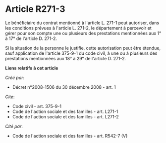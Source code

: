 # Article R271-3

Le bénéficiaire du contrat mentionné à l'article L. 271-1 peut autoriser, dans les conditions prévues à l'article L. 271-2,
le département à percevoir et gérer pour son compte une ou plusieurs des prestations mentionnées aux 1° à 17° de l'article D.
271-2. 

Si la situation de la personne le justifie, cette autorisation peut être étendue, sauf application de l'article 375-9-1 du
code civil, à une ou à plusieurs des prestations mentionnées aux 18° à 29° de l'article D. 271-2.

**Liens relatifs à cet article**

_Créé par_:

  - Décret n°2008-1506 du 30 décembre 2008 - art. 1

_Cite_:

  - Code civil - art. 375-9-1
  - Code de l'action sociale et des familles - art. L271-1
  - Code de l'action sociale et des familles - art. L271-2

_Cité par_:

  - Code de l'action sociale et des familles - art. R542-7 (V)
